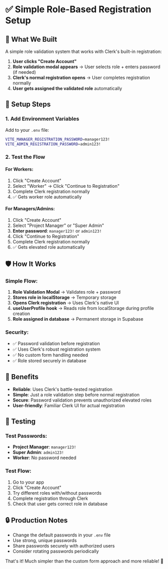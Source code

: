 # ✅ Simple Role-Based Registration Setup

## 🎯 What We Built

A simple role validation system that works with Clerk's built-in registration:

1. **User clicks "Create Account"**
2. **Role validation modal appears** → User selects role + enters password (if needed)
3. **Clerk's normal registration opens** → User completes registration normally
4. **User gets assigned the validated role** automatically

## 🔧 Setup Steps

### 1. Add Environment Variables
Add to your `.env` file:
```bash
VITE_MANAGER_REGISTRATION_PASSWORD=manager123!
VITE_ADMIN_REGISTRATION_PASSWORD=admin123!
```

### 2. Test the Flow

#### For Workers:
1. Click "Create Account"
2. Select "Worker" → Click "Continue to Registration"
3. Complete Clerk registration normally
4. ✅ Gets worker role automatically

#### For Managers/Admins:
1. Click "Create Account"  
2. Select "Project Manager" or "Super Admin"
3. **Enter password**: `manager123!` or `admin123!`
4. Click "Continue to Registration"
5. Complete Clerk registration normally
6. ✅ Gets elevated role automatically

## 🛡️ How It Works

### Simple Flow:
1. **Role Validation Modal** → Validates role + password
2. **Stores role in localStorage** → Temporary storage
3. **Opens Clerk registration** → Uses Clerk's native UI
4. **useUserProfile hook** → Reads role from localStorage during profile creation
5. **Role assigned in database** → Permanent storage in Supabase

### Security:
- ✅ Password validation before registration
- ✅ Uses Clerk's robust registration system  
- ✅ No custom form handling needed
- ✅ Role stored securely in database

## 🎉 Benefits

- **Reliable**: Uses Clerk's battle-tested registration
- **Simple**: Just a role validation step before normal registration
- **Secure**: Password validation prevents unauthorized elevated roles
- **User-friendly**: Familiar Clerk UI for actual registration

## 🧪 Testing

### Test Passwords:
- **Project Manager**: `manager123!`
- **Super Admin**: `admin123!`  
- **Worker**: No password needed

### Test Flow:
1. Go to your app
2. Click "Create Account"
3. Try different roles with/without passwords
4. Complete registration through Clerk
5. Check that user gets correct role in database

## 🔒 Production Notes

- Change the default passwords in your `.env` file
- Use strong, unique passwords
- Share passwords securely with authorized users
- Consider rotating passwords periodically

That's it! Much simpler than the custom form approach and more reliable! 🚀
